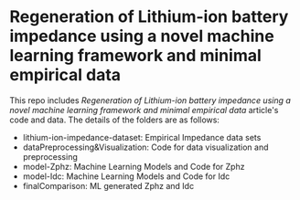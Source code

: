 # Regeneration of Lithium-ion battery impedance using a novel machine learning framework and minimal empirical data

This repo includes *Regeneration of Lithium-ion battery impedance using a novel machine learning framework and minimal empirical data* article's code and data. The details of the folders are as follows:

- lithium-ion-impedance-dataset:  Empirical Impedance data sets
- dataPreprocessing&Visualization: Code for data visualization and preprocessing
- model-Zphz: Machine Learning Models and Code for Zphz
- model-Idc: Machine Learning Models and Code for Idc
- finalComparison: ML generated Zphz and Idc
